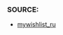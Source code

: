 ### SOURCE:
 * [mywishlist_ru](https://github.com/gil9red/SimplePyScripts/tree/97212a8927226bfc151d1ec51d7f67c50afe2565/html_parsing/mywishlist_ru)
